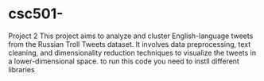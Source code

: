 # csc501-
Project 2
This project aims to analyze and cluster English-language tweets from the Russian Troll Tweets dataset. It involves data preprocessing, text cleaning, and dimensionality reduction techniques to visualize the tweets in a lower-dimensional space.
to run this code you need to instll different libraries 

